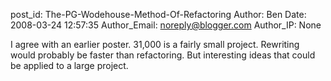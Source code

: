 post_id: The-PG-Wodehouse-Method-Of-Refactoring
Author: Ben
Date: 2008-03-24 12:57:35
Author_Email: noreply@blogger.com
Author_IP: None

I agree with an earlier poster. 31,000 is a fairly small project. Rewriting
would probably be faster than refactoring. But interesting ideas that could be
applied to a large project.

